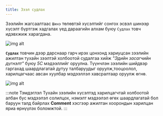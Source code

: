 ```yaml
---
title: Зээл судлах
---
```

Зээлийн жагсаалтаас `Шинэ` төлөвтэй хүсэлтийг сонгох эсвэл шинээр хүсэлт бүртгэж хадгалах үед дараагийн алхам буюу `Судлах` товч идэвхжиж харагдана. 
>
![img alt](/img/image-17.png)

**`Судлах`** товчин дээр дарснаар гарч ирэх цонхонд хариуцсан зээлийн ажилтан тухайн зээлтэй холбоотой судалгаа хийж _"Эдийн засагчийн дүгнэлт"_ буюу _5С_  мэдээллийг оруулна. Түүнчлэн зээлийн шийдвэр гаргахад шаардлагатай дутуу талбаруудыг оруулж,тооцоолол, харилцагчаас авсан хуулбар мэдээллэл хавсралтаар оруулж өгнө.
> 
![img alt](/img/zeelSudla.png)

:::note Тэмдэглэл
Тухайн зээлийн хүсэлтэд харилцагчтай холбоотой албан бус мэдээлэл солилцох, нэмэлт мэдээлэл өгөх шаардлагатай бол баруун талд байрлах **Comment** хэсгээр ажилтан хоорондын харилцан яриа өрнүүлэх боломжтой.
:::

